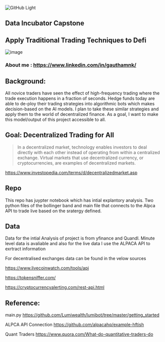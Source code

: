 ![GitHub Light](https://github.com/github-light.png#gh-dark-mode-only)
## Data Incubator Capstone
## Apply Traditional Trading Techniques to Defi

![image](https://user-images.githubusercontent.com/13020120/151849867-b4f75dc3-ea86-4efe-9821-ed24d667aa6f.png)

### About me : https://www.linkedin.com/in/gauthamnk/

## **Background:** 

All novice traders have seen the effect of high-frequency trading where the trade execution happens in a fraction of seconds. Hedge funds today are able to de-ploy their trading strategies into algorithmic bots which makes decision-based on the AI models. I plan to take these similar strategies and apply them to the world of decentralized finance. As a goal, I want to make this model/output of this project accessible to all.

## Goal: Decentralized Trading for All 

>In a decentralized market, technology enables investors to deal directly with each other instead of operating from within a centralized exchange. Virtual markets that use decentralized currency, or cryptocurrencies, are examples of decentralized markets.

https://www.investopedia.com/terms/d/decentralizedmarket.asp

## Repo
This repo has juypter notebook which has intial explantory analysis. Two python files of the bollinger band and main  file that connects to the Alpca API to trade live based on the sratergy defined. 

## Data

Data for the intial Analysis of project is from yfinance and Quandl. Minute level data is avaliable and also for the live data I use the ALPACA API to exrtract information

For decentralised exchanges data can be found in the velow sources

https://www.livecoinwatch.com/tools/api

https://tokensniffer.com/

https://cryptocurrencyalerting.com/rest-api.html


## Reference:

main.py https://github.com/Lumiwealth/lumibot/tree/master/getting_started 

ALPCA API Connection
https://github.com/alpacahq/example-hftish

Quant Traders
https://www.quora.com/What-do-quantitative-traders-do
